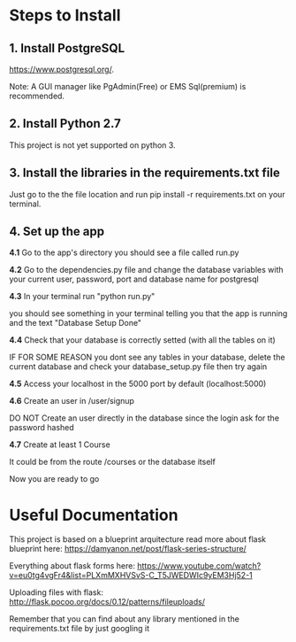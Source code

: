# **Steps to Install**

## **1.** Install PostgreSQL
https://www.postgresql.org/.

Note: A GUI manager like PgAdmin(Free) or EMS Sql(premium) is recommended. 

## **2.** Install Python 2.7

This project is not yet supported on python 3.

## **3.** Install the libraries in the requirements.txt file

Just go to the the file location and run pip install -r requirements.txt on your terminal. 

## **4.** Set up the app

**4.1** Go to the app's directory you should see a file called run.py 

**4.2** Go to the dependencies.py file and change the database variables with your current user, password, port and database name for postgresql 

**4.3** In your terminal run "python run.py"

you should see something in your terminal telling you that the app is running and the text "Database Setup Done"

**4.4** Check that your database is correctly setted (with all the tables on it) 

IF FOR SOME REASON you dont see any tables in your database, delete the current database and check your database_setup.py file then try again

**4.5** Access your localhost in the 5000 port by default (localhost:5000) 

**4.6** Create an user in /user/signup 
 
DO NOT Create an user directly in the database since the login ask for the password hashed
 
**4.7** Create at least 1 Course

It could be from the route /courses or the database itself

Now you are ready to go

# Useful Documentation

This project is based on a blueprint arquitecture read more about flask blueprint here: https://damyanon.net/post/flask-series-structure/

Everything about flask forms here: https://www.youtube.com/watch?v=eu0tg4vgFr4&list=PLXmMXHVSvS-C_T5JWEDWIc9yEM3Hj52-1

Uploading files with flask: http://flask.pocoo.org/docs/0.12/patterns/fileuploads/

Remember that you can find about any library mentioned in the requirements.txt file by just googling it